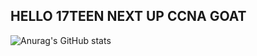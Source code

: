 ## HELLO 17TEEN NEXT UP CCNA GOAT

![Anurag's GitHub stats](https://github-readme-stats.vercel.app/api?username=lsxxc&theme=dark&show_icons=true)







